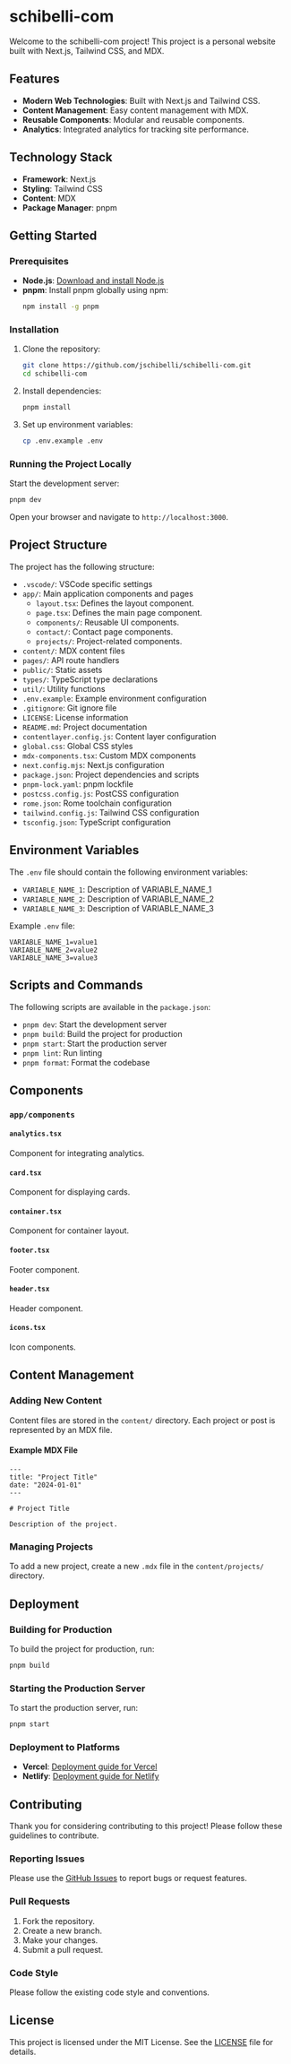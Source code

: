 
# schibelli-com

Welcome to the schibelli-com project! This project is a personal website built with Next.js, Tailwind CSS, and MDX.

## Features
- **Modern Web Technologies**: Built with Next.js and Tailwind CSS.
- **Content Management**: Easy content management with MDX.
- **Reusable Components**: Modular and reusable components.
- **Analytics**: Integrated analytics for tracking site performance.

## Technology Stack
- **Framework**: Next.js
- **Styling**: Tailwind CSS
- **Content**: MDX
- **Package Manager**: pnpm

## Getting Started

### Prerequisites
- **Node.js**: [Download and install Node.js](https://nodejs.org/)
- **pnpm**: Install pnpm globally using npm:
  ```sh
  npm install -g pnpm
  ```

### Installation
1. Clone the repository:
   ```sh
   git clone https://github.com/jschibelli/schibelli-com.git
   cd schibelli-com
   ```

2. Install dependencies:
   ```sh
   pnpm install
   ```

3. Set up environment variables:
   ```sh
   cp .env.example .env
   ```

### Running the Project Locally
Start the development server:
```sh
pnpm dev
```
Open your browser and navigate to `http://localhost:3000`.

## Project Structure

The project has the following structure:

- `.vscode/`: VSCode specific settings
- `app/`: Main application components and pages
  - `layout.tsx`: Defines the layout component.
  - `page.tsx`: Defines the main page component.
  - `components/`: Reusable UI components.
  - `contact/`: Contact page components.
  - `projects/`: Project-related components.
- `content/`: MDX content files
- `pages/`: API route handlers
- `public/`: Static assets
- `types/`: TypeScript type declarations
- `util/`: Utility functions
- `.env.example`: Example environment configuration
- `.gitignore`: Git ignore file
- `LICENSE`: License information
- `README.md`: Project documentation
- `contentlayer.config.js`: Content layer configuration
- `global.css`: Global CSS styles
- `mdx-components.tsx`: Custom MDX components
- `next.config.mjs`: Next.js configuration
- `package.json`: Project dependencies and scripts
- `pnpm-lock.yaml`: pnpm lockfile
- `postcss.config.js`: PostCSS configuration
- `rome.json`: Rome toolchain configuration
- `tailwind.config.js`: Tailwind CSS configuration
- `tsconfig.json`: TypeScript configuration

## Environment Variables

The `.env` file should contain the following environment variables:

- `VARIABLE_NAME_1`: Description of VARIABLE_NAME_1
- `VARIABLE_NAME_2`: Description of VARIABLE_NAME_2
- `VARIABLE_NAME_3`: Description of VARIABLE_NAME_3

Example `.env` file:
```
VARIABLE_NAME_1=value1
VARIABLE_NAME_2=value2
VARIABLE_NAME_3=value3
```

## Scripts and Commands

The following scripts are available in the `package.json`:

- `pnpm dev`: Start the development server
- `pnpm build`: Build the project for production
- `pnpm start`: Start the production server
- `pnpm lint`: Run linting
- `pnpm format`: Format the codebase

## Components

### `app/components`

#### `analytics.tsx`
Component for integrating analytics.

#### `card.tsx`
Component for displaying cards.

#### `container.tsx`
Component for container layout.

#### `footer.tsx`
Footer component.

#### `header.tsx`
Header component.

#### `icons.tsx`
Icon components.

## Content Management

### Adding New Content

Content files are stored in the `content/` directory. Each project or post is represented by an MDX file.

#### Example MDX File
```mdx
---
title: "Project Title"
date: "2024-01-01"
---

# Project Title

Description of the project.
```

### Managing Projects
To add a new project, create a new `.mdx` file in the `content/projects/` directory.

## Deployment

### Building for Production
To build the project for production, run:
```sh
pnpm build
```

### Starting the Production Server
To start the production server, run:
```sh
pnpm start
```

### Deployment to Platforms
- **Vercel**: [Deployment guide for Vercel](https://vercel.com/docs)
- **Netlify**: [Deployment guide for Netlify](https://docs.netlify.com/)

## Contributing

Thank you for considering contributing to this project! Please follow these guidelines to contribute.

### Reporting Issues
Please use the [GitHub Issues](https://github.com/jschibelli/schibelli-com/issues) to report bugs or request features.

### Pull Requests
1. Fork the repository.
2. Create a new branch.
3. Make your changes.
4. Submit a pull request.

### Code Style
Please follow the existing code style and conventions.

## License

This project is licensed under the MIT License. See the [LICENSE](./LICENSE) file for details.
